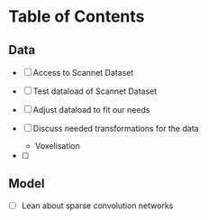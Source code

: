 # Table of Contents

## Data

- [ ] Access to Scannet Dataset
- [ ] Test dataload of Scannet Dataset
- [ ] Adjust dataload to fit our needs
- [ ] Discuss needed transformations for the data

  - Voxelisation

- [ ]


## Model

- [ ] Lean about sparse convolution networks